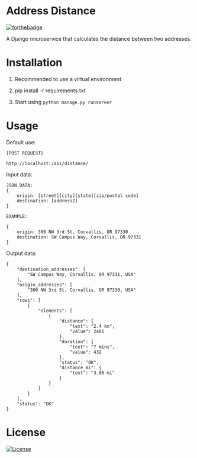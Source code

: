 # Address Distance

[![forthebadge](https://forthebadge.com/images/badges/made-with-python.svg)](http://forthebadge.com)

A Django microservice that calculates the distance between two addresses.

# Installation

1. Recommended to use a virtual environment
2. pip install -r requirements.txt

5. Start using `python manage.py runserver`

# Usage

Default use:
    
    [POST REQUEST]
    
    http://localhost:/api/distance/

Input data:

    JSON DATA:
    {
        origin: [street][city][state][zip/postal code]
        destination: [address2]
    }

    EXAMPLE:

    {
        origin: 300 NW 3rd St, Corvallis, OR 97330
        destination: SW Campus Way, Corvallis, OR 97331
    }

Output data:
    
    {
        "destination_addresses": [
            "SW Campus Way, Corvallis, OR 97331, USA"
        ],
        "origin_addresses": [
            "300 NW 3rd St, Corvallis, OR 97330, USA"
        ],
        "rows": [
            {
                "elements": [
                    {
                        "distance": {
                            "text": "2.4 km",
                            "value": 2401
                        },
                        "duration": {
                            "text": "7 mins",
                            "value": 432
                        },
                        "status": "OK",
                        "distance_mi": {
                            "text": "3.86 mi"
                        }
                    }
                ]
            }
        ],
        "status": "OK"
    }

# License
[![License](https://img.shields.io/badge/License-Apache_2.0-blue.svg)](https://opensource.org/licenses/Apache-2.0)

